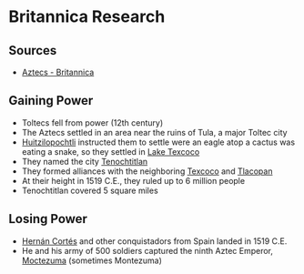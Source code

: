 # Britannica Research

## Sources

-   [Aztecs - Britannica](https://www.britannica.com/topic/Aztec)

## Gaining Power

-   Toltecs fell from power (12th century)
-   The Aztecs settled in an area near the ruins of Tula, a major Toltec city
-   [Huitzilopochtli](./Huitzilopochtli.md) instructed them to settle were an eagle atop a cactus was eating a snake, so they settled in [Lake Texcoco](./Texcoco.md)
-   They named the city [Tenochtitlan](./Tenochtitlán.md)
-   They formed alliances with the neighboring [Texcoco](./Texcoco.md) and [Tlacopan](./Tlacopan.md)
-   At their height in 1519 C.E., they ruled up to 6 million people
-   Tenochtitlan covered 5 square miles

## Losing Power

-   [Hernán Cortés](./Hernán_Cortés.md) and other conquistadors from Spain landed in 1519 C.E.
-   He and his army of 500 soldiers captured the ninth Aztec Emperor, [Moctezuma](./Moctezuma.md) (sometimes Montezuma)
